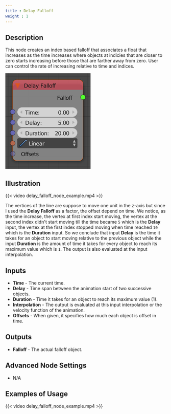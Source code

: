 ```yaml
---
title : Delay Falloff
weight : 1
---
```


## Description

This node creates an index based falloff that associates a float that
increases as the time increases where objects at indicies that are
closer to zero starts increasing before those that are farther away from
zero. User can control the rate of increasing relative to time and
indices.

![image](delay_falloff_node.png)

## Illustration

{{< video delay_falloff_node_example.mp4 >}}

The vertices of the line are suppose to move one unit in the z-axis but
since I used the **Delay Falloff** as a factor, the offset depend on
time. We notice, as the time increase, the vertex at first index start
moving, the vertex at the second index didn't start moving till the time
became `5` which is the **Delay** input, the vertex at the first index
stopped moving when time reached `10` which is the **Duration** input.
So we conclude that input **Delay** is the time it takes for an object
to start moving relative to the previous object while the input
**Duration** is the amount of time it takes for every object to reach
its maximum value which is `1`. The output is also evaluated at the
input interpolation.

## Inputs

  - **Time** - The current time.
  - **Delay** - Time span between the animation start of two successive
    objects.
  - **Duration** - Time it takes for an object to reach its maximum
    value (1).
  - **Interpolation** - The output is evaluated at this input
    interpolation or the velocity function of the animation.
  - **Offsets** - When given, it specifies how much each object is
    offset in time.

## Outputs

  - **Falloff** - The actual falloff object.

## Advanced Node Settings

  - N/A

## Examples of Usage

{{< video delay_falloff_node_example.mp4 >}}
